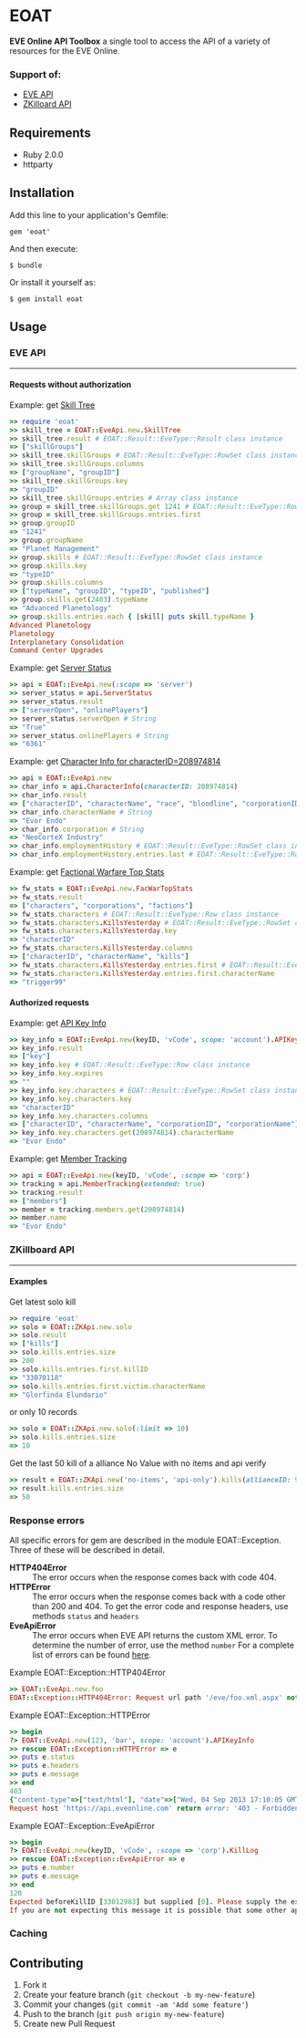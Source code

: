 # EOAT

**EVE Online API Toolbox** a single tool to access the API of a variety of resources for the EVE Online.

### Support of:

  * [EVE API](https://wiki.eveonline.com/en/wiki/EVE_API_Functions)
  * [ZKilloard API](https://zkillboard.com/information/api/)

## Requirements

* Ruby 2.0.0
* httparty

## Installation

Add this line to your application's Gemfile:

    gem 'eoat'

And then execute:

    $ bundle

Or install it yourself as:

    $ gem install eoat

## Usage

### EVE API
***

#### Requests without authorization

Example: get [Skill Tree](https://api.eveonline.com/eve/SkillTree.xml.aspx)

```ruby
>> require 'eoat'
>> skill_tree = EOAT::EveApi.new.SkillTree
>> skill_tree.result # EOAT::Result::EveType::Result class instance
=> ["skillGroups"]
>> skill_tree.skillGroups # EOAT::Result::EveType::RowSet class instance
>> skill_tree.skillGroups.columns
=> ["groupName", "groupID"]
>> skill_tree.skillGroups.key
=> "groupID"
>> skill_tree.skillGroups.entries # Array class instance
>> group = skill_tree.skillGroups.get 1241 # EOAT::Result::EveType::Row class instance or
>> group = skill_tree.skillGroups.entries.first
>> group.groupID
=> "1241"
>> group.groupName
=> "Planet Management"
>> group.skills # EOAT::Result::EveType::RowSet class instance
>> group.skills.key
=> "typeID"
>> group.skills.columns
=> ["typeName", "groupID", "typeID", "published"]
>> group.skills.get(2403).typeName
=> "Advanced Planetology"
>> group.skills.entries.each { |skill| puts skill.typeName }
Advanced Planetology
Planetology
Interplanetary Consolidation
Command Center Upgrades
```

Example: get [Server Status](https://api.eveonline.com/server/ServerStatus.xml.aspx/)

```ruby
>> api = EOAT::EveApi.new(:scope => 'server')
>> server_status = api.ServerStatus
>> server_status.result
=> ["serverOpen", "onlinePlayers"]
>> server_status.serverOpen # String
=> "True"
>> server_status.onlinePlayers # String
=> "6361"
```

Example: get [Character Info for characterID=208974814](https://api.eveonline.com/eve/CharacterInfo.xml.aspx?characterID=208974814)

```ruby
>> api = EOAT::EveApi.new
>> char_info = api.CharacterInfo(characterID: 208974814)
>> char_info.result
=> ["characterID", "characterName", "race", "bloodline", "corporationID", "corporation", ...]
>> char_info.characterName # String
=> "Evor Endo"
>> char_info.corporation # String
=> "NeoCorteX Industry"
>> char_info.employmentHistory # EOAT::Result::EveType::RowSet class instance
>> char_info.employmentHistory.entries.last # EOAT::Result::EveType::Row class instance
```

Example: get [Factional Warfare Top Stats](https://api.eveonline.com/eve/FacWarTopStats.xml.aspx)

```ruby
>> fw_stats = EOAT::EveApi.new.FacWarTopStats
>> fw_stats.result
=> ["characters", "corporations", "factions"]
>> fw_stats.characters # EOAT::Result::EveType::Row class instance
>> fw_stats.characters.KillsYesterday # EOAT::Result::EveType::RowSet class instance
>> fw_stats.characters.KillsYesterday.key
=> "characterID"
>> fw_stats.characters.KillsYesterday.columns
=> ["characterID", "characterName", "kills"]
>> fw_stats.characters.KillsYesterday.entries.first # EOAT::Result::EveType::Row class instance
>> fw_stats.characters.KillsYesterday.entries.first.characterName
=> "trigger99"
```

#### Authorized requests

Example: get [API Key Info](https://wiki.eveonline.com/en/wiki/EVE_API_Account_APIKeyInfo)

```ruby
>> key_info = EOAT::EveApi.new(keyID, 'vCode', scope: 'account').APIKeyInfo
>> key_info.result
=> ["key"]
>> key_info.key # EOAT::Result::EveType::Row class instance
>> key_info.key.expires
=> ""
>> key_info.key.characters # EOAT::Result::EveType::RowSet class instance
>> key_info.key.characters.key
=> "characterID"
>> key_info.key.characters.columns
=> ["characterID", "characterName", "corporationID", "corporationName"]
>> key_info.key.characters.get(208974814).characterName
=> "Evor Endo"
```

Example: get [Member Tracking](https://wiki.eveonline.com/en/wiki/EVE_API_Corporation_Member_Tracking)

```ruby
>> api = EOAT::EveApi.new(keyID, 'vCode', :scope => 'corp')
>> tracking = api.MemberTracking(extended: true)
>> tracking.result
=> ["members"]
>> member = tracking.members.get(208974814)
>> member.name
=> "Evor Endo"
```

### ZKillboard API
***

#### Examples

Get latest solo kill

```ruby
>> require 'eoat'
>> solo = EOAT::ZKApi.new.solo
>> solo.result
=> ["kills"]
>> solo.kills.entries.size
=> 200
>> solo.kills.entries.first.killID
=> "33070118"
>> solo.kills.entries.first.victim.characterName
=> "Glorfinda Elundario"
```

or only 10 records

```ruby
>> solo = EOAT::ZKApi.new.solo(:limit => 10)
>> solo.kills.entries.size
=> 10
```

Get the last 50 kill of a alliance No Value with no items and api verify

```ruby
>> result = EOAT::ZKApi.new('no-items', 'api-only').kills(allianceID: 99002003, limit: 50)
>> result.kills.entries.size
=> 50
```

### Response errors

All specific errors for gem are described in the module EOAT::Exception. Three of these will be described in detail.

<dl class="dl-horizontal">
    <dt><b>HTTP404Error</b></dt>
    <dd>The error occurs when the response comes back with code 404.</dd>
    <dt><b>HTTPError</b></dt>
    <dd>
        The error occurs when the response comes back with a code other than 200 and 404.
        To get the error code and response headers, use methods <code>status</code> and <code>headers</code>
    </dd>
    <dt><b>EveApiError</b></dt>
    <dd>
        The error occurs when EVE API returns the custom XML error.
        To determine the number of error, use the method <code>number</code>
        For a complete list of errors can be found
        <a href="https://api.eveonline.com/eve/ErrorList.xml.aspx" target="_blank">here</a>.
    </dd>
</dl>

Example EOAT::Exception::HTTP404Error

```ruby
>> EOAT::EveApi.new.foo
EOAT::Exception::HTTP404Error: Request url path '/eve/foo.xml.aspx' not found
```

Example EOAT::Exception::HTTPError

```ruby
>> begin
?> EOAT::EveApi.new(123, 'bar', scope: 'account').APIKeyInfo
>> rescue EOAT::Exception::HTTPError => e
>> puts e.status
>> puts e.headers
>> puts e.message
>> end
403
{"content-type"=>["text/html"], "date"=>["Wed, 04 Sep 2013 17:10:05 GMT"], "connection"=>["close"], "content-length"=>["1233"]}
Request host 'https://api.eveonline.com' return error: '403 - Forbidden'
```

Example EOAT::Exception::EveApiError

```ruby
>> begin
?> EOAT::EveApi.new(keyID, 'vCode', :scope => 'corp').KillLog
>> rescue EOAT::Exception::EveApiError => e
>> puts e.number
>> puts e.message
>> end
120
Expected beforeKillID [33012983] but supplied [0]. Please supply the expected killID!
If you are not expecting this message it is possible that some other application is using this key!
```

### Caching

## Contributing

1. Fork it
2. Create your feature branch (`git checkout -b my-new-feature`)
3. Commit your changes (`git commit -am 'Add some feature'`)
4. Push to the branch (`git push origin my-new-feature`)
5. Create new Pull Request
